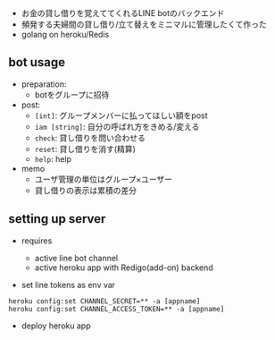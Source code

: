 - お金の貸し借りを覚えててくれるLINE botのバックエンド
- 頻発する夫婦間の貸し借り/立て替えをミニマルに管理したくて作った
- golang on heroku/Redis

## bot usage
- preparation: 
    - botをグループに招待
- post:
    - `[int]`: グループメンバーに払ってほしい額をpost
    - `iam [string]`: 自分の呼ばれ方をきめる/変える
    - `check`: 貸し借りを問い合わせる
    - `reset`: 貸し借りを消す(精算)
    - `help`: help
- memo
    - ユーザ管理の単位はグループ×ユーザー
    - 貸し借りの表示は累積の差分

## setting up server
- requires
    - active line bot channel
    - active heroku app with Redigo(add-on) backend

- set line tokens as env var

```
heroku config:set CHANNEL_SECRET=** -a [appname]
heroku config:set CHANNEL_ACCESS_TOKEN=** -a [appname]
```

- deploy heroku app
